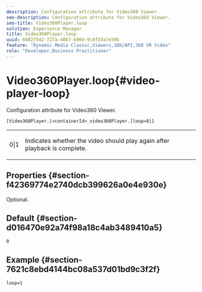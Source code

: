 ```yaml
---
description: Configuration attribute for Video360 Viewer.
seo-description: Configuration attribute for Video360 Viewer.
seo-title: Video360Player.loop
solution: Experience Manager
title: Video360Player.loop
uuid: 68827542-727a-40b7-b90d-9c8fb3a7e59b
feature: "Dynamic Media Classic,Viewers,SDK/API,360 VR Video"
role: "Developer,Business Practitioner"
---
```


# Video360Player.loop{#video-player-loop}

Configuration attribute for Video360 Viewer.

 `[Video360Player.|<containerId>_video360Player.]loop=0|1`

<table id="table_C616483932C2482CA9794DDD7313FD7C"> 
 <tbody> 
  <tr> 
   <td colname="col1"> <p> <span class="codeph"> 0|1 </span> </p> </td> 
   <td colname="col2"> <p> Indicates whether the video should play again after playback is complete. </p> </td> 
  </tr> 
 </tbody> 
</table>

## Properties {#section-f42369774e2740dcb399626a0e4e930e}

Optional.

## Default {#section-d016470e92a74f98a18c4ab3489410a5}

`0`

## Example {#section-7621c8ebd4144bc08a537d01bd9c3f2f}

```
loop=1
```

